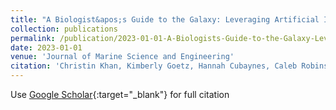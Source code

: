 ```yaml
---
title: "A Biologist&apos;s Guide to the Galaxy: Leveraging Artificial Intelligence and Very High-Resolution Satellite Imagery to Monitor Marine Mammals from Space"
collection: publications
permalink: /publication/2023-01-01-A-Biologists-Guide-to-the-Galaxy-Leveraging-Artificial-Intelligence-and-Very-High-Resolution-Satellite-Imagery-to-Monitor-Marine-Mammals-from-Space
date: 2023-01-01
venue: 'Journal of Marine Science and Engineering'
citation: 'Christin Khan, Kimberly Goetz, Hannah Cubaynes, Caleb Robinson, Erin Murnane, Tyler Aldrich, Meredith Sackett, Penny Clarke, Michelle LaRue, Timothy White, Kathleen Leonard, Anthony Ortiz, Juan Ferres,&quot;A Biologist&amp;apos;s Guide to the Galaxy: Leveraging Artificial Intelligence and Very High-Resolution Satellite Imagery to Monitor Marine Mammals from Space.&quot; Journal of Marine Science and Engineering, 2023.'
---
```

Use [Google Scholar](https://scholar.google.com/scholar?q=A+Biologist&#x27;s+Guide+to+the+Galaxy:+Leveraging+Artificial+Intelligence+and+Very+High+Resolution+Satellite+Imagery+to+Monitor+Marine+Mammals+from+Space){:target="_blank"} for full citation